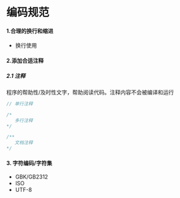 # 编码规范



#### 1.合理的换行和缩进

- 换行使用

#### 2.添加合适注释

##### 2.1 注释

程序的帮助性/及时性文字，帮助阅读代码。注释内容不会被编译和运行

```java
// 单行注释

/*
   多行注释
*/

/**
   文档注释
*/
```

#### 3. 字符编码/字符集

- GBK/GB2312
- ISO
- UTF-8